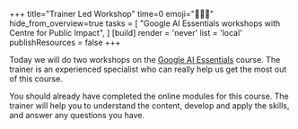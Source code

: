 +++
title="Trainer Led Workshop"
time=0
emoji="🧑🏿‍🏫"
hide_from_overview=true
tasks = [
  "Google AI Essentials workshops with Centre for Public Impact",
]
[build]
  render = 'never'
  list = 'local'
  publishResources = false
+++

Today we will do two workshops on the [Google AI Essentials](https://www.coursera.org/learn/google-ai-essentials) course. The trainer is an experienced specialist who can really help us get the most out of this course.

You should already have completed the online modules for this course. The trainer will help you to understand the content, develop and apply the skills, and answer any questions you have.
